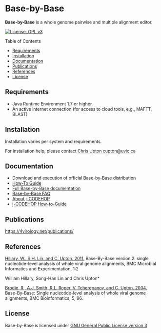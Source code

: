 # Base-by-Base

**Base-by-Base** is a whole genome pairwise and multiple alignment editor.

[![License: GPL v3](https://img.shields.io/badge/License-GPL%20v3-blue.svg)](https://www.gnu.org/licenses/gpl-3.0)

Table of Contents

<!-- TOC -->

- [Requirements](#requirements)
- [Installation](#installation)
- [Documentation](#documentation)
- [Publications](#publications)
- [References](#references)
- [License](#license)

<!-- /TOC -->

## Requirements

- Java Runtime Environment 1.7 or higher
- An active internet connection (for access to cloud tools, e.g., MAFFT, BLAST)

## Installation

Installation varies per system and requirements.

For installation help, please contact [Chris Upton <cupton@uvic.ca>](mailto:cupton@uvic.ca)

## Documentation

- [Download and execution of official Base-by-Base distribution](https://4virology.net/virology-ca-tools/base-by-base/)
- [How-To Guide](http://4virology.net/help/tool-help/how-to/bbb-how-to/)
- [Full Base-by-Base documentation](https://virology.uvic.ca/help/tool-help/help-books/base-by-base-documentation/)
- [Base-by-Base FAQ](https://4virology.net/help/faq/)
- [About j-CODEHOP](https://4virology.net/virology-ca-tools/j-codehop/)
- [j-CODEHOP How-to-Guide](https://4virology.net/help/tool-help/how-to/j-codehop-how-to/)

## Publications

https://4virology.net/publications/

## References

[Hillary, W., S.H. Lin, and C. Upton. 2011.](http://www.microbialinformaticsj.com/content/1/1/2)
Base-By-Base version 2: single nucleotide-level analysis of whole viral genome alignments, BMC Microbial Informatics and Experimentation, 1:2

William Hillary, Song-Han Lin and Chris Upton*

[Brodie, R., A.J. Smith, R.L. Roper, V. Tcherepanov, and C. Upton. 2004.](http://www.pubmedcentral.nih.gov/articlerender.fcgi?tool=pubmed&pubmedid=15253776)
Base-By-Base: Single nucleotide-level analysis of whole viral genome alignments, BMC Bioinformatics, 5, 96.

## License

Base-by-Base is licensed under [GNU General Public License version 3](https://opensource.org/licenses/gpl-3.0.html)